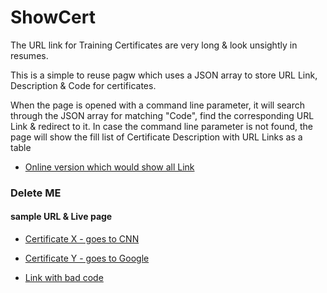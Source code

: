 # ShowCert
The URL link for Training Certificates are very long & look unsightly in resumes.

This is a simple to reuse pagw which uses a JSON array to store URL Link, Description & Code for certificates.

When the page is opened with a command line parameter, it will search through the JSON array for matching "Code", find the corresponding URL Link & redirect to it.
In case the command line parameter is not found, the page will show the fill list of Certificate Description with URL Links as a table 

- [Online version which would show all Link](https://arun-ks.github.io/ShowCert/)

### Delete ME
#### sample URL & Live page
- [Certificate X - goes to CNN](https://arun-ks.github.io/ShowCert/?certName=Cnn)

- [Certificate Y - goes to Google](https://arun-ks.github.io/ShowCert/?certName=Google)

- [Link with bad code](https://arun-ks.github.io/ShowCert/?certName=404Code)

